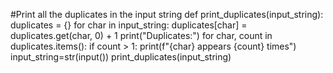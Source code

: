 #Print all the duplicates in the input string
def print_duplicates(input_string):
    duplicates = {}
    for char in input_string:
        duplicates[char] = duplicates.get(char, 0) + 1
    print("Duplicates:")
    for char, count in duplicates.items():
        if count > 1:
            print(f"{char} appears {count} times")
input_string=str(input())
print_duplicates(input_string)

